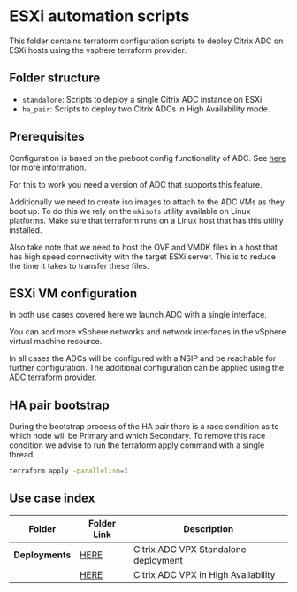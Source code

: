 # ESXi automation scripts

This folder contains terraform configuration scripts to deploy Citrix ADC on ESXi hosts using the vsphere terraform provider.

## Folder structure

* `standalone`: Scripts to deploy a single Citrix ADC instance on ESXi.
* `ha_pair`: Scripts to deploy two Citrix ADCs in High Availability mode.

## Prerequisites

Configuration is based on the preboot config functionality of ADC.
See [here](https://docs.citrix.com/en-us/citrix-adc/current-release/deploying-vpx/install-vpx-on-esx/apply-preboot-userdata-on-esx-vpx.html)
for more information.

For this to work you need a version of ADC that supports this feature.

Additionally we need to create iso images to attach to the ADC VMs as they boot up.
To do this we rely on the `mkisofs` utility available on Linux platforms.
Make sure that terraform runs on a Linux host that has this utility installed.

Also take note that we need to host the OVF and VMDK files in a host that has high speed connectivity with
the target ESXi server. This is to reduce the time it takes to transfer these files.

## ESXi VM configuration

In both use cases covered here we launch ADC with a single interface.

You can add more vSphere networks and network interfaces in the vSphere virtual machine resource.

In all cases the ADCs will be configured with a NSIP and be reachable for further configuration.
The additional configuration can be applied using the [ADC terraform provider](https://registry.terraform.io/providers/citrix/citrixadc).

## HA pair bootstrap

During the bootstrap process of the HA pair there is a race condition as to which node will be Primary and which Secondary.
To remove this race condition we advise to run the terraform apply command with a single thread.

```bash
terraform apply -parallelism=1
```

## Use case index

|**Folder**|**Folder Link**|**Description**|
|--|--|--|
|**Deployments**|[HERE](./deployments/standalone/)|Citrix ADC VPX Standalone deployment|
||[HERE](./deployments/ha_pair/)|Citrix ADC VPX in High Availability|
